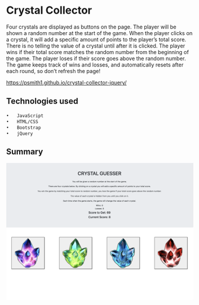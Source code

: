 # Crystal Collector
Four crystals are displayed as buttons on the page. The player will be shown a random number at the start of the game. When the player clicks on a crystal, it will add a specific amount of points to the player’s total score. There is no telling the value of a crystal until after it is clicked. The player wins if their total score matches the random number from the beginning of the game. The player loses if their score goes above the random number. The game keeps track of wins and losses, and automatically resets after each round, so don’t refresh the page!


https://psmith1.github.io/crystal-collector-jquery/

## Technologies used
	•	JavaScript
	•	HTML/CSS
	•	Bootstrap
	•	jQuery

## Summary

![Crystal Collector Screenshot](assets/images/crystalcollector.png)
